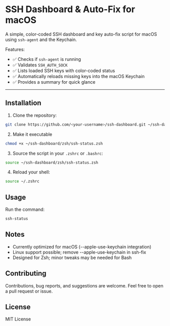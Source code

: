 # SSH Dashboard & Auto-Fix for macOS

A simple, color-coded SSH dashboard and key auto-fix script for macOS using `ssh-agent` and the Keychain.  

Features:

- ✅ Checks if `ssh-agent` is running
- ✅ Validates `SSH_AUTH_SOCK`
- ✅ Lists loaded SSH keys with color-coded status
- ✅ Automatically reloads missing keys into the macOS Keychain
- ✅ Provides a summary for quick glance

---

## Installation

1. Clone the repository:

```bash
git clone https://github.com/<your-username>/ssh-dashboard.git ~/ssh-dashboard
```

2. Make it executable

```bash
chmod +x ~/ssh-dashboard/zsh/ssh-status.zsh
```

3. Source the script in your ```.zshrc``` or ```.bashrc```:

```bash
source ~/ssh-dashboard/zsh/ssh-status.zsh
```

4. Reload your shell:

```bash
source ~/.zshrc
```

## Usage

Run the command:

```bash
ssh-status
```

## Notes

* Currently optimized for macOS (--apple-use-keychain integration)
* Linux support possible; remove --apple-use-keychain in ssh-fix
* Designed for Zsh; minor tweaks may be needed for Bash

## Contributing

Contributions, bug reports, and suggestions are welcome. Feel free to open a pull request or issue.

## License

MIT License
